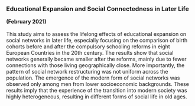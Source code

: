 ### Educational Expansion and Social Connectedness in Later Life
**(February 2021)**
<br>
<br>
This study aims to assess the lifelong effects of educational expansion on social networks in later life, especially focusing on the comparison of birth cohorts before and after the compulsory schooling reforms in eight European Countries in the 20th century. The results show that social networks generally became smaller after the reforms, mainly due to fewer connections with those living geographically close. More importantly, the pattern of social network restructuring was not uniform across the population. The emergence of the modern form of social networks was observed only among men from lower socioeconomic backgrounds. These results imply that the experience of the transition into modern society was highly heterogeneous, resulting in different forms of social life in old ages.
